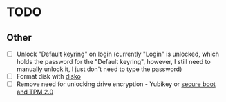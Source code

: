 # TODO

## Other

- [ ] Unlock "Default keyring" on login (currently "Login" is unlocked, which holds the password for the "Default keyring", however, I still need to manually unlock it, I just don't need to type the password)
- [ ] Format disk with [disko](https://github.com/nix-community/disko)
- [ ] Remove need for unlocking drive encryption - Yubikey or [secure boot and TPM 2.0](https://jnsgr.uk/2024/04/nixos-secure-boot-tpm-fde/)
